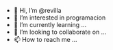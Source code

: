 - 👋 Hi, I’m @revilla
- 👀 I’m interested in programacion
- 🌱 I’m currently learning ...
- 💞️ I’m looking to collaborate on ...
- 📫 How to reach me ...

<!---
revilla30/revilla30 is a ✨ special ✨ repository because its `README.md` (this file) appears on your GitHub profile.
You can click the Preview link to take a look at your changes.
--->
